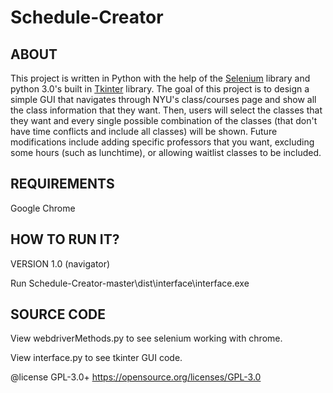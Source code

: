 # **Schedule-Creator**

## ABOUT

This project is written in Python with the help of the [Selenium](http://www.seleniumhq.org/) library and python 3.0's built in [Tkinter](https://wiki.python.org/moin/TkInter) library. The goal of this project is to design a simple GUI that navigates through NYU's class/courses page and show all the class information that they want. Then, users will select the classes that they want and every single possible combination of the classes (that don't have time conflicts and include all classes) will be shown. Future modifications include adding specific professors that you want, excluding some hours (such as lunchtime), or allowing waitlist classes to be included. 

## REQUIREMENTS

Google Chrome 

## HOW TO RUN IT? 

VERSION 1.0 (navigator)

Run Schedule-Creator-master\dist\interface\interface.exe

## SOURCE CODE
View webdriverMethods.py to see selenium working with chrome.

View interface.py to see tkinter GUI code. 

@license GPL-3.0+ https://opensource.org/licenses/GPL-3.0
